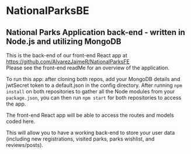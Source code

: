 # NationalParksBE

## National Parks Application back-end - written in Node.js and utilizing MongoDB

This is the back-end of our front-end React app at https://github.com/AlvarezJaimeR/NationalParksFE
<br>
Please see the front-end readMe for an overview of the application.

To run this app: after cloning both repos, add your MongoDB details and jwtSecret token to a default.json in the config directory.
After running `npm install` on both repositories to gather all the Node modules from your `package.json`, you can then run `npm start` for both repositories to access the app.

The front-end React app will be able to access the routes and models coded here.

This will allow you to have a working back-end to store your user data (including new registrations, visited parks, parks wishlist, and reviews/posts).
